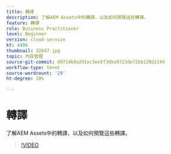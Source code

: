 ```yaml
---
title: 轉譯
description: 了解AEM Assets中的轉譯，以及如何預覽這些轉譯。
feature: 轉譯
role: Business Practitioner
level: Beginner
version: cloud-service
kt: 4496
thumbnail: 32047.jpg
topic: 內容管理
source-git-commit: d9714b9a291ec3ee5f3dba9723de72bb120d2149
workflow-type: tm+mt
source-wordcount: '29'
ht-degree: 10%

---
```



# 轉譯

了解AEM Assets中的轉譯，以及如何預覽這些轉譯。

>[!VIDEO](https://video.tv.adobe.com/v/32047/?quality=12&learn=on&hidetitle=true)